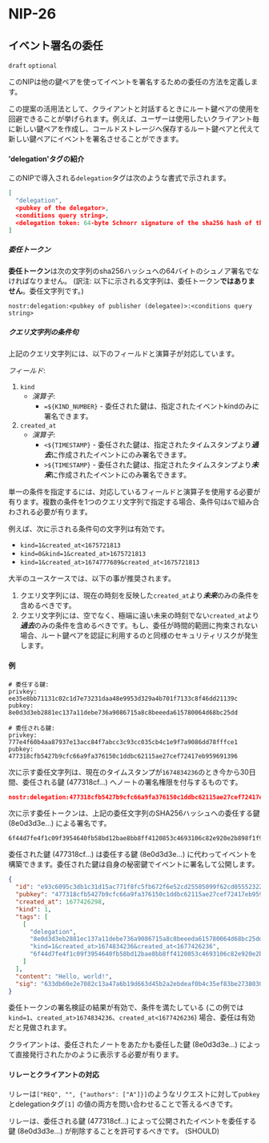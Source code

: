 NIP-26
=======

イベント署名の委任
-----

`draft` `optional`

このNIPは他の鍵ペアを使ってイベントを署名するための委任の方法を定義します。

この提案の活用法として、クライアントと対話するときにルート鍵ペアの使用を回避できることが挙げられます。例えば、ユーザーは使用したいクライアント毎に新しい鍵ペアを作成し、コールドストレージへ保存するルート鍵ペアと代えて新しい鍵ペアにイベントを署名させることができます。

#### 'delegation'タグの紹介

このNIPで導入される`delegation`タグは次のような書式で示されます。

```json
[
  "delegation",
  <pubkey of the delegator>,
  <conditions query string>,
  <delegation token: 64-byte Schnorr signature of the sha256 hash of the delegation string>
]
```

##### 委任トークン

**委任トークン**は次の文字列のsha256ハッシュへの64バイトのシュノア署名でなければなりません。 (訳注: 以下に示される文字列は、委任トークン**ではありません**。委任文字列です。)

```
nostr:delegation:<pubkey of publisher (delegatee)>:<conditions query string>
```

##### クエリ文字列の条件句

上記のクエリ文字列には、以下のフィールドと演算子が対応しています。

*フィールド*:
1. `kind`
   -  *演算子*:
      -  `=${KIND_NUMBER}` - 委任された鍵は、指定されたイベントkindのみに署名できます。
2. `created_at`
   -  *演算子*:
      -  `<${TIMESTAMP}` - 委任された鍵は、指定されたタイムスタンプより***過去***に作成されたイベントにのみ署名できます。
      -  `>${TIMESTAMP}` - 委任された鍵は、指定されたタイムスタンプより***未来***に作成されたイベントにのみ署名できます。

単一の条件を指定するには、対応しているフィールドと演算子を使用する必要が有ります。複数の条件を1つのクエリ文字列で指定する場合、条件句は`&`で組み合わされる必要が有ります。

例えば、次に示される条件句の文字列は有効です。

- `kind=1&created_at<1675721813`
- `kind=0&kind=1&created_at>1675721813`
- `kind=1&created_at>1674777689&created_at<1675721813`

大半のユースケースでは、以下の事が推奨されます。
1. クエリ文字列には、現在の時刻を反映した`created_at`より***未来***のみの条件を含めるべきです。
2. クエリ文字列には、空でなく、極端に遠い未来の時刻でない`created_at`より***過去***のみの条件を含めるべきです。もし、委任が時間的範囲に拘束されない場合、ルート鍵ペアを認証に利用するのと同様のセキュリティリスクが発生します。

#### 例

```
# 委任する鍵:
privkey: ee35e8bb71131c02c1d7e73231daa48e9953d329a4b701f7133c8f46dd21139c
pubkey:  8e0d3d3eb2881ec137a11debe736a9086715a8c8beeeda615780064d68bc25dd

# 委任される鍵:
privkey: 777e4f60b4aa87937e13acc84f7abcc3c93cc035cb4c1e9f7a9086dd78fffce1
pubkey:  477318cfb5427b9cfc66a9fa376150c1ddbc62115ae27cef72417eb959691396
```

次に示す委任文字列は、現在のタイムスタンプが`1674834236`のとき今から30日間、委任される鍵 (477318cf...) へノートの署名権限を付与するものです。
```json
nostr:delegation:477318cfb5427b9cfc66a9fa376150c1ddbc62115ae27cef72417eb959691396:kind=1&created_at>1674834236&created_at<1677426236
```

次に示す委任トークンは、上記の委任文字列のSHA256ハッシュへの委任する鍵 (8e0d3d3e...) による署名です。
```
6f44d7fe4f1c09f3954640fb58bd12bae8bb8ff4120853c4693106c82e920e2b898f1f9ba9bd65449a987c39c0423426ab7b53910c0c6abfb41b30bc16e5f524
```

委任された鍵 (477318cf...) は委任する鍵 (8e0d3d3e...) に代わってイベントを構築できます。委任された鍵は自身の秘密鍵でイベントに署名して公開します。
```json
{
  "id": "e93c6095c3db1c31d15ac771f8fc5fb672f6e52cd25505099f62cd055523224f",
  "pubkey": "477318cfb5427b9cfc66a9fa376150c1ddbc62115ae27cef72417eb959691396",
  "created_at": 1677426298,
  "kind": 1,
  "tags": [
    [
      "delegation",
      "8e0d3d3eb2881ec137a11debe736a9086715a8c8beeeda615780064d68bc25dd",
      "kind=1&created_at>1674834236&created_at<1677426236",
      "6f44d7fe4f1c09f3954640fb58bd12bae8bb8ff4120853c4693106c82e920e2b898f1f9ba9bd65449a987c39c0423426ab7b53910c0c6abfb41b30bc16e5f524"
    ]
  ],
  "content": "Hello, world!",
  "sig": "633db60e2e7082c13a47a6b19d663d45b2a2ebdeaf0b4c35ef83be2738030c54fc7fd56d139652937cdca875ee61b51904a1d0d0588a6acd6168d7be2909d693"
}
```

委任トークンの署名検証の結果が有効で、条件を満たしている (この例では`kind=1`、`created_at>1674834236`、`created_at<1677426236`) 場合、委任は有効だと見做されます。

クライアントは、委任されたノートをあたかも委任した鍵 (8e0d3d3e...) によって直接発行されたかのように表示する必要が有ります。


#### リレーとクライアントの対応

リレーは`["REQ", "", {"authors": ["A"]}]`のようなリクエストに対して`pubkey`とdelegationタグ`[1]` の値の両方を問い合わせることで答えるべきです。

リレーは、委任される鍵 (477318cf...) によって公開されたイベントを委任する鍵 (8e0d3d3e...) が削除することを許可するべきです。 (SHOULD)
